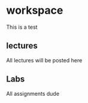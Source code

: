 # workspace

This is a test

## lectures
All lectures will be posted here
## Labs 
All assignments dude


